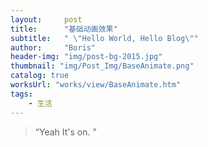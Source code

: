 ```yaml
---
layout:     post
title:      "基础动画效果"
subtitle:   " \"Hello World, Hello Blog\"" 
author:     "Boris"
header-img: "img/post-bg-2015.jpg"
thumbnail: "img/Post_Img/BaseAnimate.png"
catalog: true
worksUrl: "works/view/BaseAnimate.htm"
tags:
    - 生活
---
```


> “Yeah It's on. ”


